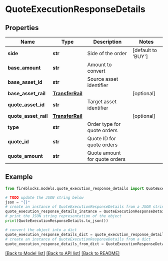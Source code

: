 # QuoteExecutionResponseDetails


## Properties

Name | Type | Description | Notes
------------ | ------------- | ------------- | -------------
**side** | **str** | Side of the order | [default to 'BUY']
**base_amount** | **str** | Amount to convert | 
**base_asset_id** | **str** | Source asset identifier | 
**base_asset_rail** | [**TransferRail**](TransferRail.md) |  | [optional] 
**quote_asset_id** | **str** | Target asset identifier | 
**quote_asset_rail** | [**TransferRail**](TransferRail.md) |  | [optional] 
**type** | **str** | Order type for quote orders | 
**quote_id** | **str** | Quote ID for quote orders | 
**quote_amount** | **str** | Quote amount for quote orders | 

## Example

```python
from fireblocks.models.quote_execution_response_details import QuoteExecutionResponseDetails

# TODO update the JSON string below
json = "{}"
# create an instance of QuoteExecutionResponseDetails from a JSON string
quote_execution_response_details_instance = QuoteExecutionResponseDetails.from_json(json)
# print the JSON string representation of the object
print(QuoteExecutionResponseDetails.to_json())

# convert the object into a dict
quote_execution_response_details_dict = quote_execution_response_details_instance.to_dict()
# create an instance of QuoteExecutionResponseDetails from a dict
quote_execution_response_details_from_dict = QuoteExecutionResponseDetails.from_dict(quote_execution_response_details_dict)
```
[[Back to Model list]](../README.md#documentation-for-models) [[Back to API list]](../README.md#documentation-for-api-endpoints) [[Back to README]](../README.md)


